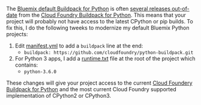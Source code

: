 The [Bluemix default Buildpack for Python](https://console.ng.bluemix.net/docs/runtimes/python) is often [several releases out-of-date](https://github.com/cloudfoundry/python-buildpack/releases) from the [Cloud Foundry Buildpack for Python](https://github.com/cloudfoundry/python-buildpack).  This means that your project will probably not have access to the latest CPython or pip builds.  To fix this, I do the following tweeks to modernize my default Bluemix Python projects:

1. Edit [manifest.yml](https://github.com/cclauss/platform_info/blob/master/manifest.yml) to add a `buildpack` line at the end:
    *  `buildpack: https://github.com/cloudfoundry/python-buildpack.git`
2. For Python 3 apps, I add a [runtime.txt](https://github.com/cclauss/platform_info/blob/master/runtime.txt) file at the root of the project which contains:
    * `python-3.6.0`

These changes will give your project access to the current [Cloud Foundery Buildpack for Python](https://github.com/cloudfoundry/python-buildpack) and the most current Cloud Foundry supported implementation of CPython2 or CPython3.
